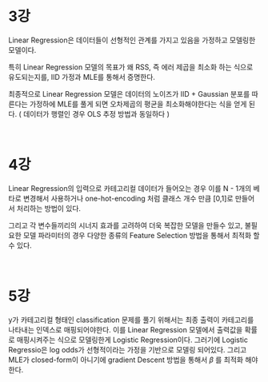 # 3강

Linear Regression은 데이터들이 선형적인 관계를 가지고 있음을 가정하고 모델링한 모델이다.

특히 Linear Regression 모델의 목표가 왜 RSS, 즉 에러 제곱을 최소화 하는 식으로 유도되는지를, IID 가정과 MLE를 통해서 증명한다. 

최종적으로 Linear Regression 모델은 데이터의 노이즈가 IID + Gaussian 분포를 따른다는 가정하에 MLE를 풀게 되면 오차제곱의 평균을 최소화해야한다는 식을 얻게 된다. ( 데이터가 행렬인 경우 OLS 추정 방법과 동일하다 )

<br>

# 4강 

Linear Regression의 입력으로 카테고리컬 데이터가 들어오는 경우 이를 N - 1개의 베타로 변경해서 사용하거나 one-hot-encoding 처럼 클래스 개수 만큼 [0,1]로 만들어서 처리하는 방법이 있다. 

그리고 각 변수들끼리의 시너지 효과를 고려하여 더욱 복잡한 모델을 만들수 있고, 불필요한 모델 파라미터의 경우 다양한 종류의 Feature Selection 방법을 통해서 최적화 할수 있다.

<br>

# 5강 

y가 카테고리컬 형태인 classification 문제를 풀기 위해서는 최종 출력이 카테고리를 나타내는 인덱스로 매핑되어야한다. 이를 Linear Regression 모델에서 출력값을 확률로 매핑시켜주는 식으로 모델링한게 Logistic Regression이다. 그러기에 Logistic Regressio은 log odds가 선형적이라는 가정을 기반으로 모델링 되어있다. 그리고 MLE가 closed-form이 아니기에 gradient Descent 방법을 통해서 $\beta$ 를 최적화 해야한다.